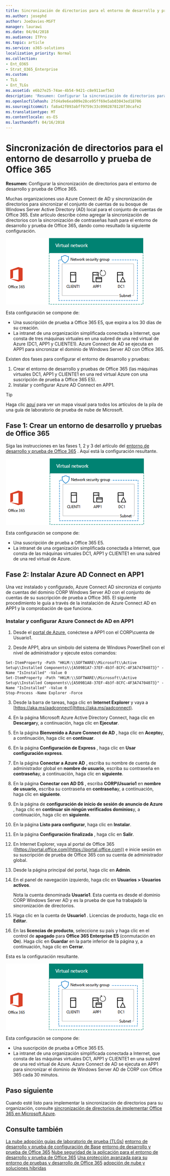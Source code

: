 ```yaml
---
title: Sincronización de directorios para el entorno de desarrollo y prueba de Office 365
ms.author: josephd
author: JoeDavies-MSFT
manager: laurawi
ms.date: 04/04/2018
ms.audience: ITPro
ms.topic: article
ms.service: o365-solutions
localization_priority: Normal
ms.collection:
- Ent_O365
- Strat_O365_Enterprise
ms.custom:
- TLG
- Ent_TLGs
ms.assetid: e6b27e25-74ae-4b54-9421-c8e911aef543
description: 'Resumen: Configurar la sincronización de directorios para el entorno de desarrollo y prueba de Office 365.'
ms.openlocfilehash: 2fd4a9e6ea009e28ce95ff69e5ab03043ed18706
ms.sourcegitcommit: fa8a42f093abff9759c33c0902878128f30cafe2
ms.translationtype: MT
ms.contentlocale: es-ES
ms.lasthandoff: 04/16/2018
---
```

# <a name="directory-synchronization-for-your-office-365-devtest-environment"></a>Sincronización de directorios para el entorno de desarrollo y prueba de Office 365

 **Resumen:** Configurar la sincronización de directorios para el entorno de desarrollo y prueba de Office 365.
  
Muchas organizaciones uso Azure Connect de AD y sincronización de directorios para sincronizar el conjunto de cuentas de su bosque de Windows Server Active Directory (AD) local para el conjunto de cuentas de Office 365. Este artículo describe cómo agregar la sincronización de directorios con la sincronización de contraseñas hash para el entorno de desarrollo y prueba de Office 365, dando como resultado la siguiente configuración.
  
![El entorno de desarrollo y prueba de Office 365 con la sincronización de directorios](images/be5b37b0-f832-4878-b153-436c31546e21.png)
  
Esta configuración se compone de:  
  
- Una suscripción de prueba a Office 365 E5, que expira a los 30 días de su creación.
- La intranet de una organización simplificada conectada a Internet, que consta de tres máquinas virtuales en una subred de una red virtual de Azure (DC1, APP1 y CLIENTE1). Azure Connect de AD se ejecuta en APP1 para sincronizar el dominio de Windows Server AD con Office 365.
    
Existen dos fases para configurar el entorno de desarrollo y pruebas:
  
1. Crear el entorno de desarrollo y pruebas de Office 365 (las máquinas virtuales DC1, APP1 y CLIENTE1 en una red virtual Azure con una suscripción de prueba a Office 365 E5).
2. Instalar y configurar Azure AD Connect en APP1.
    
> [!TIP]
> Haga clic [aquí](http://aka.ms/catlgstack) para ver un mapa visual para todos los artículos de la pila de una guía de laboratorio de prueba de nube de Microsoft.
  
## <a name="phase-1-create-an-office-365-devtest-environment"></a>Fase 1: Crear un entorno de desarrollo y pruebas de Office 365

Siga las instrucciones en las fases 1, 2 y 3 del artículo del [entorno de desarrollo y prueba de Office 365](office-365-dev-test-environment.md) . Aquí está la configuración resultante.
  
![El entorno de desarrollo y prueba de Office 365](images/48fb91aa-09b0-4020-a496-a8253920c45d.png)
  
Esta configuración se compone de:  
  
- Una suscripción de prueba a Office 365 E5.
- La intranet de una organización simplificada conectada a Internet, que consta de las máquinas virtuales DC1, APP1 y CLIENTE1 en una subred de una red virtual de Azure.
    
## <a name="phase-2-install-azure-ad-connect-on-app1"></a>Fase 2: Instalar Azure AD Connect en APP1

Una vez instalado y configurado, Azure Connect AD sincroniza el conjunto de cuentas del dominio CORP Windows Server AD con el conjunto de cuentas de su suscripción de prueba a Office 365. El siguiente procedimiento le guía a través de la instalación de Azure Connect AD en APP1 y la comprobación de que funciona.
  
### <a name="install-and-configure-azure-ad-connect-on-app1"></a>Instalar y configurar Azure Connect de AD en APP1

1. Desde el [portal de Azure](https://portal.azure.com), conéctese a APP1 con el CORP\\cuenta de Usuario1.
    
2. Desde APP1, abra un símbolo del sistema de Windows PowerShell con el nivel de administrador y ejecute estos comandos:
    
  ```
  Set-ItemProperty -Path "HKLM:\\SOFTWARE\\Microsoft\\Active Setup\\Installed Components\\{A509B1A7-37EF-4b3f-8CFC-4F3A74704073}" -Name "IsInstalled" -Value 0
Set-ItemProperty -Path "HKLM:\\SOFTWARE\\Microsoft\\Active Setup\\Installed Components\\{A509B1A8-37EF-4b3f-8CFC-4F3A74704073}" -Name "IsInstalled" -Value 0
Stop-Process -Name Explorer -Force

  ```

3. Desde la barra de tareas, haga clic en **Internet Explorer** y vaya a [https://aka.ms/aadconnect](https://aka.ms/aadconnect).
    
4. En la página Microsoft Azure Active Directory Connect, haga clic en **Descargar**y, a continuación, haga clic en **Ejecutar**.
    
5. En la página **Bienvenido a Azure Connect de AD** , haga clic en **Acepto**y, a continuación, haga clic en **continuar**.
    
6. En la página **Configuración de Express** , haga clic en **Usar configuración express**.
    
7. En la página **Conectar a Azure AD** , escriba su nombre de cuenta de administrador global en **nombre de usuario,** escriba su contraseña en **contraseña**y, a continuación, haga clic en **siguiente**.
    
8. En la página **Conectar con AD DS** , escriba **CORP\\Usuario1** en **nombre de usuario,** escriba su contraseña en **contraseña**y, a continuación, haga clic en **siguiente**.
    
9. En la página de **configuración de inicio de sesión de anuncio de Azure** , haga clic en **continuar sin ningún verificados dominios**y, a continuación, haga clic en **siguiente**.
    
10. En la página **Listo para configurar**, haga clic en **Instalar**.
    
11. En la página **Configuración finalizada** , haga clic en **Salir**.
    
12. En Internet Explorer, vaya al portal de Office 365 ([https://portal.office.com](https://portal.office.com)) e inicie sesión en su suscripción de prueba de Office 365 con su cuenta de administrador global.
    
13. Desde la página principal del portal, haga clic en **Admin**.
    
14. En el panel de navegación izquierdo, haga clic en **Usuarios > Usuarios activos**.
    
    Nota la cuenta denominada **Usuario1**. Esta cuenta es desde el dominio CORP Windows Server AD y es la prueba de que ha trabajado la sincronización de directorios.
    
15. Haga clic en la cuenta de **Usuario1** . Licencias de producto, haga clic en **Editar**.
    
16. En las **licencias de producto**, seleccione su país y haga clic en el control de **apagado** para **Office 365 Enterprise E5** (conmutación en **On**). Haga clic en **Guardar** en la parte inferior de la página y, a continuación, haga clic en **Cerrar**.
    
Esta es la configuración resultante.
  
![El entorno de desarrollo y prueba de Office 365 con la sincronización de directorios](images/be5b37b0-f832-4878-b153-436c31546e21.png)
  
Esta configuración se compone de:  
  
- Una suscripción de prueba a Office 365 E5.
- La intranet de una organización simplificada conectada a Internet, que consta de las máquinas virtuales DC1, APP1 y CLIENTE1 en una subred de una red virtual de Azure. Azure Connect de AD se ejecuta en APP1 para sincronizar el dominio de Windows Server AD de CORP con Office 365 cada 30 minutos.
    
## <a name="next-step"></a>Paso siguiente

Cuando esté listo para implementar la sincronización de directorios para su organización, consulte [sincronización de directorios de implementar Office 365 en Microsoft Azure](deploy-office-365-directory-synchronization-dirsync-in-microsoft-azure.md).

## <a name="see-also"></a>Consulte también

[La nube adopción guías de laboratorio de prueba (TLGs)](cloud-adoption-test-lab-guides-tlgs.md)
[entorno de desarrollo y prueba de configuración de Base](base-configuration-dev-test-environment.md)
[entorno de desarrollo y prueba de Office 365](office-365-dev-test-environment.md)
[Nube seguridad de la aplicación para el entorno de desarrollo y prueba de Office 365](cloud-app-security-for-your-office-365-dev-test-environment.md) 
 [ Una protección avanzada para su entorno de pruebas y desarrollo de Office 365](advanced-threat-protection-for-your-office-365-dev-test-environment.md)
[adopción de nube y soluciones híbridas](cloud-adoption-and-hybrid-solutions.md)




